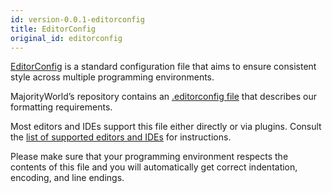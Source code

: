 ```yaml
---
id: version-0.0.1-editorconfig
title: EditorConfig
original_id: editorconfig
---
```


[EditorConfig](http://editorconfig.org/) is a standard configuration file that aims to ensure consistent style across multiple programming environments.

MajorityWorld’s repository contains an [.editorconfig file](https://github.com/dynamicguy/majorityworld/blob/master/.editorconfig) that describes our formatting requirements.

Most editors and IDEs support this file either directly or via plugins. Consult the [list of supported editors and IDEs](http://editorconfig.org/#download) for instructions.

Please make sure that your programming environment respects the contents of this file and you will automatically get correct indentation, encoding, and line endings.